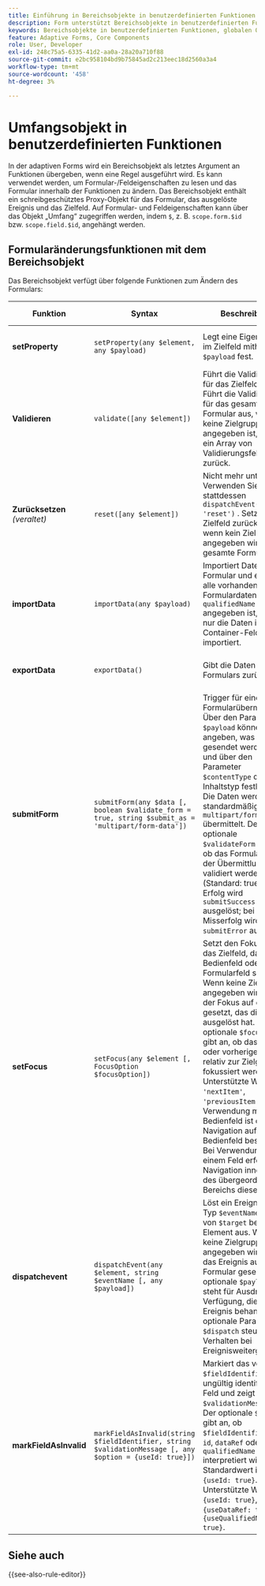 ```yaml
---
title: Einführung in Bereichsobjekte in benutzerdefinierten Funktionen
description: Form unterstützt Bereichsobjekte in benutzerdefinierten Funktionen, die als letztes Argument an Funktionen übergeben werden, wenn die Regel ausgeführt wird.
keywords: Bereichsobjekte in benutzerdefinierten Funktionen, globalen Objekten, Feldobjekten.
feature: Adaptive Forms, Core Components
role: User, Developer
exl-id: 248c75a5-6335-41d2-aa0a-28a20a710f88
source-git-commit: e2bc958104bd9b75845ad2c213eec18d2560a3a4
workflow-type: tm+mt
source-wordcount: '458'
ht-degree: 3%

---
```


# Umfangsobjekt in benutzerdefinierten Funktionen

In der adaptiven Forms wird ein Bereichsobjekt als letztes Argument an Funktionen übergeben, wenn eine Regel ausgeführt wird. Es kann verwendet werden, um Formular-/Feldeigenschaften zu lesen und das Formular innerhalb der Funktionen zu ändern. Das Bereichsobjekt enthält ein schreibgeschütztes Proxy-Objekt für das Formular, das ausgelöste Ereignis und das Zielfeld. Auf Formular- und Feldeigenschaften kann über das Objekt „Umfang“ zugegriffen werden, indem `$`, z. B. `scope.form.$id` bzw. `scope.field.$id`, angehängt werden.

## Formularänderungsfunktionen mit dem Bereichsobjekt

Das Bereichsobjekt verfügt über folgende Funktionen zum Ändern des Formulars:

| Funktion | Syntax | Beschreibung | Code-Beispiel |
|-----------------|--------|-------------|-------------|
| **setProperty** | `setProperty(any $element, any $payload)` | Legt eine Eigenschaft im Zielfeld mithilfe der `$payload` fest. | [Hier klicken](/help/forms/custom-function-core-components-use-cases.md#show-a-panel-using-the-setproperty-rule) um das Beispiel anzuzeigen. |
| **Validieren** | `validate([any $element])` | Führt die Validierung für das Zielfeld durch. Führt die Validierung für das gesamte Formular aus, wenn keine Zielgruppe angegeben ist, und gibt ein Array von Validierungsfehlern zurück. | [Hier klicken](/help/forms/custom-function-core-components-use-cases.md#validate-the-field) um das Beispiel anzuzeigen. |
| **Zurücksetzen** *(veraltet)* | `reset([any $element])` | Nicht mehr unterstützt. Verwenden Sie stattdessen `dispatchEvent($target, 'reset')` . Setzt das Zielfeld zurück oder, wenn kein Ziel angegeben wird, das gesamte Formular. | [Hier klicken](/help/forms/custom-function-core-components-use-cases.md#reset-a-panel) um das Beispiel anzuzeigen. |
| **importData** | `importData(any $payload)` | Importiert Daten in das Formular und ersetzt alle vorhandenen Formulardaten. Wenn `qualifiedName` angegeben ist, werden nur die Daten in dieses Container-Feld importiert. | [Hier klicken](/help/forms/custom-function-core-components-use-cases.md#pre-fill-the-field-with-a-value-when-the-form-loads) um das Beispiel anzuzeigen. |
| **exportData** | `exportData()` | Gibt die Daten des Formulars zurück. | [Hier klicken](/help/forms/custom-function-core-components-use-cases.md#submit-altered-data-to-the-server) um das Beispiel anzuzeigen. |
| **submitForm** | `submitForm(any $data [, boolean $validate_form = true, string $submit_as = 'multipart/form-data'])` | Trigger für eine Formularübermittlung. Über den Parameter `$payload` können Sie angeben, was gesendet werden soll, und über den Parameter `$contentType` den Inhaltstyp festlegen. Die Daten werden standardmäßig als `multipart/form-data` übermittelt. Der optionale `$validateForm` gibt an, ob das Formular vor der Übermittlung validiert werden soll (Standard: true). Bei Erfolg wird `submitSuccess` ausgelöst; bei Misserfolg wird `submitError` ausgelöst. | [Hier klicken](/help/forms/custom-function-core-components-use-cases.md#submit-altered-data-to-the-server) um das Beispiel anzuzeigen. |
| **setFocus** | `setFocus(any $element [, FocusOption $focusOption])` | Setzt den Fokus auf das Zielfeld, das ein Bedienfeld oder Formularfeld sein kann. Wenn keine Zielgruppe angegeben wird, wird der Fokus auf das Feld gesetzt, das die Regel ausgelöst hat. Der optionale `$focusOption` gibt an, ob das nächste oder vorherige Element relativ zur Zielgruppe fokussiert werden soll. Unterstützte Werte: `'nextItem'`, `'previousItem'`. Bei Verwendung mit einem Bedienfeld ist die Navigation auf dieses Bedienfeld beschränkt. Bei Verwendung mit einem Feld erfolgt die Navigation innerhalb des übergeordneten Bereichs dieses Felds. | [Hier klicken](/help/forms/custom-function-core-components-use-cases.md#set-focus-on-the-specific-field) um das Beispiel anzuzeigen. |
| **dispatchevent** | `dispatchEvent(any $element, string $eventName [, any $payload])` | Löst ein Ereignis vom Typ `$eventName` für das von `$target` bestimmte Element aus. Wenn keine Zielgruppe angegeben wird, wird das Ereignis auf dem Formular gesendet. Die optionale `$payload` steht für Ausdrücke zur Verfügung, die das Ereignis behandeln. Der optionale Parameter `$dispatch` steuert das Verhalten bei Ereignisweitergabe. | [Hier klicken](/help/forms/custom-function-core-components-use-cases.md#add-or-delete-repeatable-panel-using-the-dispatchevent-property) um das Beispiel anzuzeigen. |
| **markFieldAsInvalid** | `markFieldAsInvalid(string $fieldIdentifier, string $validationMessage [, any $option = {useId: true}])` | Markiert das von `$fieldIdentifier` als ungültig identifizierte Feld und zeigt das `$validationMessage` an. Der optionale `$option` gibt an, ob `$fieldIdentifier` als `id`, `dataRef` oder `qualifiedName` interpretiert wird. Der Standardwert ist `{useId: true}`. Unterstützte Werte: `{useId: true}`, `{useDataRef: true}`, `{useQualifiedName: true}`. | [Hier klicken](/help/forms/custom-function-core-components-use-cases.md#to-display-a-custom-message-at-the-field-level-and-marking-the-field-as-invalid) um das Beispiel anzuzeigen. |

## Siehe auch

{{see-also-rule-editor}}

